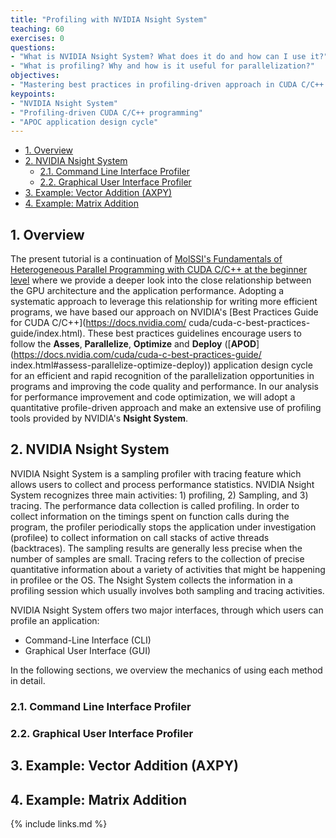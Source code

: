 ```yaml
---
title: "Profiling with NVIDIA Nsight System"
teaching: 60
exercises: 0
questions:
- "What is NVIDIA Nsight System? What does it do and how can I use it?"
- "What is profiling? Why and how is it useful for parallelization?"
objectives:
- "Mastering best practices in profiling-driven approach in CUDA C/C++ programming"
keypoints:
- "NVIDIA Nsight System"
- "Profiling-driven CUDA C/C++ programming"
- "APOC application design cycle"
---
```


- [1. Overview](#1-overview)
- [2. NVIDIA Nsight System](#2-nvidia-nsight-system)
  - [2.1. Command Line Interface Profiler](#21-command-line-interface-profiler)
  - [2.2. Graphical User Interface Profiler](#22-graphical-user-interface-profiler)
- [3. Example: Vector Addition (AXPY)](#3-example-vector-addition-axpy)
- [4. Example: Matrix Addition](#4-example-matrix-addition)

## 1. Overview

The present tutorial is a continuation of [MolSSI's Fundamentals of Heterogeneous Parallel Programming 
with CUDA C/C++ at the beginner level](http://education.molssi.org/gpu_programming_beginner) where we
provide a deeper look into the close relationship between the GPU architecture and the application performance.
Adopting a systematic approach to leverage this relationship for writing more efficient programs,
we have based our approach on NVIDIA's [Best Practices  Guide for CUDA C/C++](https://docs.nvidia.com/
cuda/cuda-c-best-practices-guide/index.html). These best practices guidelines encourage users to follow the **Asses**, 
**Parallelize**, **Optimize** and **Deploy** ([**APOD**](https://docs.nvidia.com/cuda/cuda-c-best-practices-guide/
index.html#assess-parallelize-optimize-deploy)) application design cycle for an efficient and rapid recognition
of the parallelization opportunities in programs and improving the code quality and performance. In our analysis 
for performance improvement and code optimization, we will adopt a quantitative profile-driven approach and make 
an extensive use of profiling tools provided by NVIDIA's **Nsight System**.

## 2. NVIDIA Nsight System

NVIDIA Nsight System is a sampling profiler with tracing feature which allows users to collect and process performance
statistics. NVIDIA Nsight System recognizes three main activities: 1) profiling, 2) Sampling, and 3) tracing. The performance data 
collection is called profiling. In order to collect information on the timings spent on function calls during the program, the
profiler periodically stops the application under investigation (profilee) to collect information on call stacks of active threads
(backtraces). The sampling results are generally less precise when the number of samples are small. Tracing refers to the collection
of precise quantitative information about a variety of activities that might be happening in profilee or the OS. The Nsight System 
collects the information in a profiling session which usually involves both sampling and tracing activities.

NVIDIA Nsight System offers two major interfaces, through which users can profile an application:

- Command-Line Interface (CLI)
- Graphical User Interface (GUI)

In the following sections, we overview the mechanics of using each method in detail.

### 2.1. Command Line Interface Profiler



### 2.2. Graphical User Interface Profiler



## 3. Example: Vector Addition (AXPY)

## 4. Example: Matrix Addition

{% include links.md %}